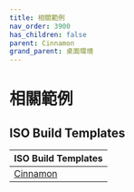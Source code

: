 ```yaml
---
title: 相關範例
nav_order: 3900
has_children: false
parent: Cinnamon
grand_parent: 桌面環境
---
```



# 相關範例


## ISO Build Templates

| ISO Build Templates |
| --- |
| [Cinnamon](https://github.com/samwhelp/ezarcher-adjustment/tree/main/project/ezarcher-adjustment-system/ezarcher-adjustment-iso-profile/recipe/template/20221030/adjust/Templates/Cinn-20221030) |
